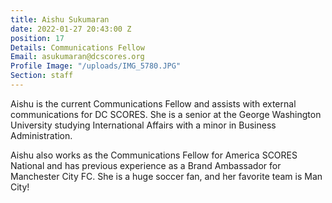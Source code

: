 ```yaml
---
title: Aishu Sukumaran
date: 2022-01-27 20:43:00 Z
position: 17
Details: Communications Fellow
Email: asukumaran@dcscores.org
Profile Image: "/uploads/IMG_5780.JPG"
Section: staff
---
```


Aishu is the current Communications Fellow and assists with external communications for DC SCORES. She is a senior at the George Washington University studying International Affairs with a minor in Business Administration. 

Aishu also works as the Communications Fellow for America SCORES National and has previous experience as a Brand Ambassador for Manchester City FC. She is a huge soccer fan, and her favorite team is Man City!